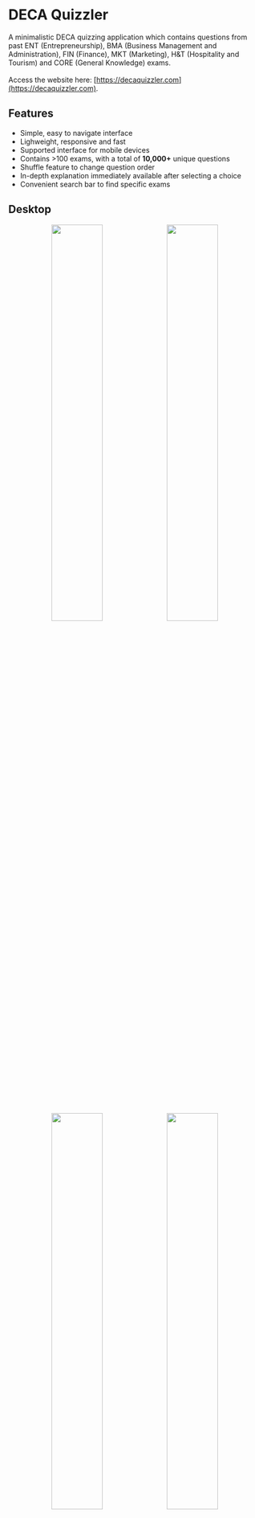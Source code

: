 # DECA Quizzler
A minimalistic DECA quizzing application which contains questions from past ENT (Entrepreneurship), BMA (Business Management and Administration), FIN (Finance), MKT (Marketing), H&T (Hospitality and Tourism) and CORE (General Knowledge) exams. 
<br />
<br />
Access the website here: [https://decaquizzler.com](https://decaquizzler.com).

## Features
- Simple, easy to navigate interface
- Lighweight, responsive and fast
- Supported interface for mobile devices
- Contains >100 exams, with a total of **10,000+** unique questions
- Shuffle feature to change question order
- In-depth explanation immediately available after selecting a choice
- Convenient search bar to find specific exams

## Desktop

<p align="middle">
  <img src="https://github.com/user-attachments/assets/474563fb-571f-4ecc-b7fe-4003f0ae3529" width="45%"/>
  <img src="https://github.com/user-attachments/assets/9cb20880-ef14-42ab-b11b-689fad931c8b" width="45%"/> 
</p>
<p align="middle">
  <img src="https://github.com/user-attachments/assets/93144972-9781-45a6-8551-69eb44ccc5e7" width="45%"/>
  <img src="https://github.com/user-attachments/assets/b25e71f6-5b30-4ffe-8780-907c77928cc6" width="45%"/> 
</p>

## Mobile
<p align="middle">
  <img src="https://github.com/user-attachments/assets/8ed4cc8c-ddc7-44fc-a463-8defa3344861" width="30%"/>
  <img src="https://github.com/user-attachments/assets/3acb1181-412e-46e8-a45a-13dc02cea2cf" width="30%"/> 
  <img src="https://github.com/user-attachments/assets/4af2d3b1-d553-4d9b-839f-5bc9bbdc8b3c" width="30%"/>
</p>


